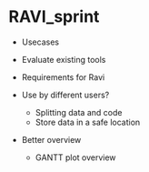 # RAVI_sprint

- Usecases
- Evaluate existing tools
- Requirements for Ravi

- Use by different users?
  - Splitting data and code
  - Store data in a safe location
- Better overview
  - GANTT plot overview
